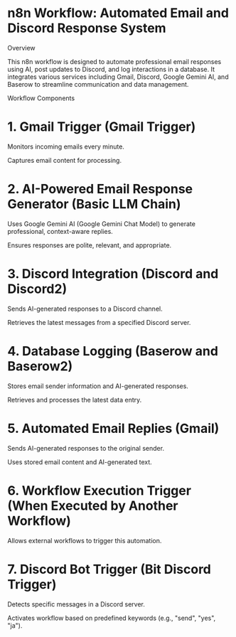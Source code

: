 # n8n Workflow: Automated Email and Discord Response System

Overview

This n8n workflow is designed to automate professional email responses using AI, post updates to Discord, and log interactions in a database. It integrates various services including Gmail, Discord, Google Gemini AI, and Baserow to streamline communication and data management.

Workflow Components

# 1. Gmail Trigger (Gmail Trigger)

Monitors incoming emails every minute.

Captures email content for processing.

# 2. AI-Powered Email Response Generator (Basic LLM Chain)

Uses Google Gemini AI (Google Gemini Chat Model) to generate professional, context-aware replies.

Ensures responses are polite, relevant, and appropriate.

# 3. Discord Integration (Discord and Discord2)

Sends AI-generated responses to a Discord channel.

Retrieves the latest messages from a specified Discord server.

# 4. Database Logging (Baserow and Baserow2)

Stores email sender information and AI-generated responses.

Retrieves and processes the latest data entry.

# 5. Automated Email Replies (Gmail)

Sends AI-generated responses to the original sender.

Uses stored email content and AI-generated text.

# 6. Workflow Execution Trigger (When Executed by Another Workflow)

Allows external workflows to trigger this automation.

# 7. Discord Bot Trigger (Bit Discord Trigger)

Detects specific messages in a Discord server.

Activates workflow based on predefined keywords (e.g., "send", "yes", "ja").

